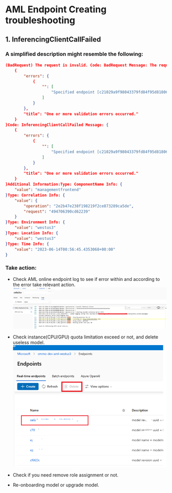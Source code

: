 # AML Endpoint Creating troubleshooting

## 1. InferencingClientCallFailed
### A simplified description might resemble the following:
```json
(BadRequest) The request is invalid. Code: BadRequest Message: The request is invalid. Exception Details: (InferencingClientCallFailed) {
    {
        "errors": {
            {
                "": [
                    "Specified endpoint [c21029a9f98043379fd84f95d8180699] has not been created successfully. Please recreate the endpoint."
                ]
            }
        },
        "title": "One or more validation errors occurred."
    }
}Code: InferencingClientCallFailed Message: {
    {
        "errors": {
            {
                "": [
                    "Specified endpoint [c21029a9f98043379fd84f95d8180699] has not been created successfully. Please recreate the endpoint."
                ]
            }
        },
        "title": "One or more validation errors occurred."
    }
}Additional Information:Type: ComponentName Info: {
    "value": "managementfrontend"
}Type: Correlation Info: {
    "value": {
        "operation": "2e2b47e238f198219f2ce873289ca5de",
        "request": "494706390cd62239"
    }
}Type: Environment Info: {
    "value": "westus3"
}Type: Location Info: {
    "value": "westus3"
}Type: Time Info: {
    "value": "2023-06-14T00:56:45.4353068+00:00"
}
```

### Take action:
- Check AML online endpoint log to see if error within and according to the error take relevant action.
![img.png](images/searchDeploymentLog.png)
 
- Check instance(CPU/GPU) quota limitation exceed or not, and delete useless model.  
   ![](images/deleteUselessModel.png) 
- Check if you need remove role assignment or not.
- Re-onboarding model or upgrade model.

